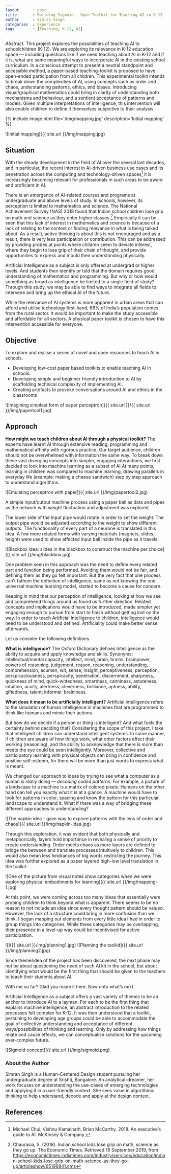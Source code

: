 ```yaml
---
layout      : post
title       : Building Sigmoid — Open Toolkit for Teaching AI in K-12
author      : Simran Singh
categories  : Experience
tags        : [Teaching, K-12, AI]
---
```


*Abstract.* This project explores the possibilities of teaching AI to schoolchildren (K-12). We are exploring its relevance in K-12 education space — including questions like if we need teaching about AI in K-12 and if it is, what are some meaningful ways to incorporate AI in the existing school curriculum. In a conscious attempt to present a neutral standpoint and accessible method, a paper-based teaching-toolkit is proposed to have open-ended participation from all children. This experimental toolkit intends to break down the complexities of AI, using concepts such as order and chaos, understanding patterns, ethics, and biases. Introducing visual/graphical mathematics could bring in clarity of understanding both mechanisms and behaviour, and a sentient acceptance of patterns and models. Given multiple interpretations of intelligence, this intervention will also enable children to define it themselves subjective to their analysis.

{% include image.html file='/img/mapping.jpg' description='Initial mapping' %}

![Initial mapping]({{ site.url }}/img/mapping.jpg)

## Situation
With the steady development in the field of AI over the several last decades, and in particular, the recent interest in AI-driven business use cases and its penetration across the computing and technology-driven spaces[^1] it is increasingly becoming relevant for professionals in such areas to be aware and proficient in AI. 

There is an emergence of AI-related courses and programs at undergraduate and above levels of study. In schools, however, its perception is limited to mathematics and science. The National Achievement Survey (NAS) 2018 found that Indian school children lose grip on math and science as they enter higher classes.[^2] Empirically it can be seen that this lack of interest in mathematics and science is because of a lack of relating to the context or finding relevance in what is being talked about. As a result, active thinking is about this is not encouraged and as a result, there is very less participation or contribution. This can be addressed by providing probes at points where children seem to deviate interest, where they begin to lose grip of their chain of thought, and provide opportunities to express and mould their understanding physically.

Artificial Intelligence as a subject is only offered at undergrad or higher levels.  And students then identify or told that the domain requires good understanding of mathematics and programming. But why or how would something as broad as intelligence be limited to a single field of study? Through this study, we may be able to find ways to integrate all fields to intervene and bring up the ethical AI of the future.

While the relevance of AI systems is more apparent in urban areas that can afford and utilise technology first-hand, 66% of India’s population comes from the rural sector. It would be important to make the study accessible and affordable for all sectors. A physical paper toolkit is chosen to have this intervention accessible for everyone. 

## Objective
To explore and realise a series of novel and open resources to teach AI in schools. 
- Developing low-cost paper based toolkits to enable teaching AI in schools. 
- Developing simple and beginner friendly introduction to AI by scaffolding technical complexity of implementing AI.
- Creating artefacts to provoke conversations around AI and ethics in the classrooms 

![Imagining simplest form of paper perceptron]({{ site.url }}/{{ site.url }}/img/papertool1.jpg)

## Approach
**How might we teach children about AI through a physical toolkit?**
The experts have learnt AI through extensive reading, programming and mathematical affinity with rigorous practice. Our target audience, children should not be overwhelmed with information the same way. To break down these vast diverging concepts into simpler, engaging interactions, we first decided to look into machine learning as a subset of AI At many points, learning in children was compared to machine learning, drawing parallels in everyday life (example: making a cheese sandwich) step by step approach to understand algorithms.

![Emulating perceptron with paper]({{ site.url }}/img/papertool2.jpg)

A simple input/output machine process using a paper ball as data and pipes as the network with weight fluctuation and adjustment was explored. 

The lower side of the input pipe would rotate in order to set the weight. The output pipe would be adjusted according to the weight to show different outputs. The functionality of every part of a neurone is translated in this idea. A few more related forms with varying materials (magnets, slides, height) were used to show affected input ball inside the pipe as it travels.

![Blackbox idea: slides in the blackbox to construct the machine per choice]({{ site.url }}/img/blackbox.jpg)

One problem seen in this approach was the need to define every related part and function being performed.  Avoiding them would not be fair, and defining them as they go felt important. But the very fact that one process can’t fathom the definition of intelligence, same as not knowing the one universal machine learning model, started to become a cause for concern. 

Keeping in mind that our perception of intelligence, looking at how we see and comprehend things around us found us further direction. Related concepts and implications would have to be introduced, made simpler yet engaging enough to pursue from start to finish without getting lost on the way. In order to teach Artificial Intelligence to children, intelligence would need to be understood and defined. Artificiality could make better sense afterwards.

Let us consider the following definitions. 

**What is intelligence?** The Oxford Dictionary defines Intelligence as the ability to acquire and apply knowledge and skills. Synonyms: intellectual/mental capacity, intellect, mind, brain, brains, brainpower, powers of reasoning, judgement, reason, reasoning, understanding, comprehension, acumen, wit, sense, insight, perceptiveness, perception, perspicaciousness, perspicacity, penetration, discernment, sharpness, quickness of mind, quick-wittedness, smartness, canniness, astuteness, intuition, acuity, alertness, cleverness, brilliance, aptness, ability, giftedness, talent; informal: braininess.

**What does it mean to be artificially intelligent?** Artificial intelligence refers to the simulation of human intelligence in machines that are programmed to think like humans and mimic their actions. 

But how do we decide if a person or thing is intelligent? And what fuels the certainty behind deciding that? Considering the scope of this project, I take that intelligent children can understand intelligent systems. In some manner, if children are aware of how things work, what other factors affect their working (reasoning), and the ability to acknowledge that there is more than meets the eye could be seen intelligently. Moreover, collective and participatory learning with physical objects can bring in confidence and positive self-esteem, for there will be more than just words to express what is meant.

We changed our approach to ideas by trying to see what a computer as a human is really doing — _decoding coded patterns_. For example, a picture of a landscape to a machine is a matrix of colored pixels. Humans on the other hand can tell you exactly what it is at a glance. A machine would have to look for patterns in color, spacing and know the pattern for this particular landscape to understand it. What if there was a way of bridging these different approaches to understanding?

![The napkin idea - gave way to explore patterns with the lens of order and chaos]({{ site.url }}/img/napkin-idea.jpg)

Through this exploration, it was evident that both physically and metaphorically, layers hold importance in revealing a sense of priority to create understanding. Order meets chaos as more layers are defined to bridge the between and translate processes intuitively to children. This would also mean less hindrances of big words restricting the journey. This idea was further explored as a paper layered high-low level translation in the toolkit. 

![One of the picture from visual notes show categories when we were exploring physical embodiments for learning]({{ site.url }}/img/mapping-1.jpg)

At this point, we were coming across too many ideas that essentially were probing children to think beyond what is apparent. There seems to be no reason to not include an idea since every thought pattern should be valued. However, the lack of a structure could bring in more confusion than we think. I began mapping out elements from every little idea I had in order to group things into categories. While these categories may be overlapping, their presence in a level-up way could be incentivised for active participation.

![]({{ site.url }}/img/planning1.jpg)
![Planning the toolkit]({{ site.url }}/img/planning2.jpg)

Since theme/idea of the project has been discovered, the next phase may not be about questioning the need of such AI kit in the school, but about identifying what would be the first thing that should be given to the teachers to teach their students about AI.

With me so far? Glad you made it here. Now onto what’s next.

Artificial Intelligence as a subject offers a vast variety of themes to be an anchor to introduce AI to a layman. For each to be the first thing that explains machine intelligence, an abstract introduction to the related processes felt complex for K-12. It was then understood that a toolkit, pertaining to developing age groups could be able to accommodate the goal of collective understanding and acceptance of different ways/possibilities of thinking and learning. Only by addressing how things relate and cause effects, we can conceptualise solutions for the upcoming ever-complex future.

![Sigmoid concept]({{ site.url }}/img/sigmoid.png)

### About the Author
Simran Singh is a Human-Centered Design student pursuing her undergraduate degree at Srishti, Bangalore. An analytical-dreamer, her work focuses on understanding the use-cases of emerging technologies and applying it in a user-friendly context. She sees value in algorithmic thinking to help understand, decode and apply at the design context.

## References
[^1]:	Michael Chui, Vishnu Kamalnath, Brian McCarthy. 2018. An executive’s guide to AI. McKinsey & Company.

[^2]:	Chaurasia, S. (2018). Indian school kids lose grip on math, science as they go up. The Economic Times. Retrieved 18 September 2019, from https://economictimes.indiatimes.com/industry/services/education/indian-school-kids-lose-grip-on-math-science-as-they-go-up/articleshow/65196841.cms
